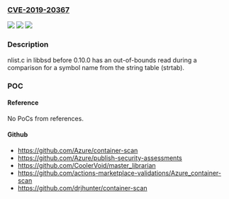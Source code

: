 ### [CVE-2019-20367](https://cve.mitre.org/cgi-bin/cvename.cgi?name=CVE-2019-20367)
![](https://img.shields.io/static/v1?label=Product&message=n%2Fa&color=blue)
![](https://img.shields.io/static/v1?label=Version&message=n%2Fa&color=blue)
![](https://img.shields.io/static/v1?label=Vulnerability&message=n%2Fa&color=brighgreen)

### Description

nlist.c in libbsd before 0.10.0 has an out-of-bounds read during a comparison for a symbol name from the string table (strtab).

### POC

#### Reference
No PoCs from references.

#### Github
- https://github.com/Azure/container-scan
- https://github.com/Azure/publish-security-assessments
- https://github.com/CoolerVoid/master_librarian
- https://github.com/actions-marketplace-validations/Azure_container-scan
- https://github.com/drjhunter/container-scan

